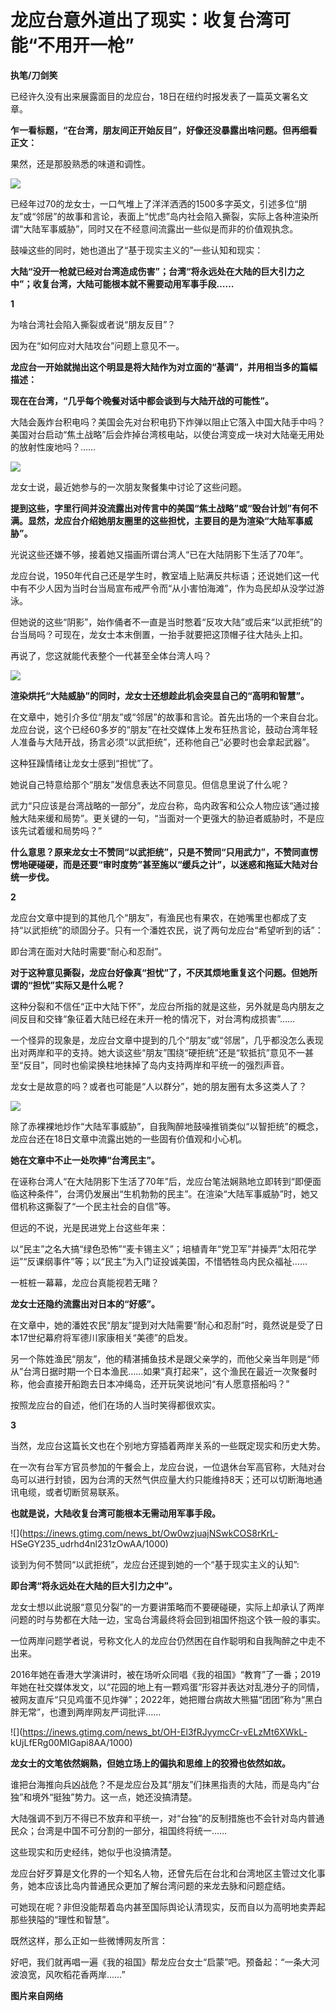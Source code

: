 # 龙应台意外道出了现实：收复台湾可能“不用开一枪”

**执笔/刀剑笑**

已经许久没有出来展露面目的龙应台，18日在纽约时报发表了一篇英文署名文章。

**乍一看标题，“在台湾，朋友间正开始反目”，好像还没暴露出啥问题。但再细看正文：**

果然，还是那股熟悉的味道和调性。

![](https://inews.gtimg.com/news_bt/OvX5FkiksyDdLNzs2ydmJuLkqX0i5YsSi0Q7F2BwdqA1MAA/1000)

已经年过70的龙女士，一口气堆上了洋洋洒洒的1500多字英文，引述多位“朋友”或“邻居”的故事和言论，表面上“忧虑”岛内社会陷入撕裂，实际上各种渲染所谓“大陆军事威胁”，同时又在不经意间流露出一些似是而非的价值观执念。

鼓噪这些的同时，她也道出了“基于现实主义的”一些认知和现实：

**大陆“没开一枪就已经对台湾造成伤害”；台湾“将永远处在大陆的巨大引力之中”；收复台湾，大陆可能根本就不需要动用军事手段……**

**1**

为啥台湾社会陷入撕裂或者说“朋友反目”？

因为在“如何应对大陆攻台”问题上意见不一。

**龙应台一开始就抛出这个明显是将大陆作为对立面的“基调”，并用相当多的篇幅描述：**

**现在在台湾，“几乎每个晚餐对话中都会谈到与大陆开战的可能性”。**

大陆会轰炸台积电吗？美国会先对台积电扔下炸弹以阻止它落入中国大陆手中吗？美国对台启动“焦土战略”后会炸掉台湾核电站，以使台湾变成一块对大陆毫无用处的放射性废地吗？……

![](https://inews.gtimg.com/news_bt/OSg0MSSE8HBwcMf7rLXBdac5wKnWsXhoJfEz3UDQ4rNwkAA/1000)

龙女士说，最近她参与的一次朋友聚餐集中讨论了这些问题。

**提到这些，字里行间并没流露出对传言中的美国“焦土战略”或“毁台计划”有何不满。显然，龙应台介绍她朋友圈里的这些担忧，主要目的是为渲染“大陆军事威胁”。**

光说这些还嫌不够，接着她又描画所谓台湾人“已在大陆阴影下生活了70年”。

龙应台说，1950年代自己还是学生时，教室墙上贴满反共标语；还说她们这一代中有不少人因为当时台当局宣布戒严令而“从小害怕海滩”，作为岛民却从没学过游泳。

但她说的这些“阴影”，始作俑者不一直是当时憋着“反攻大陆”或后来“以武拒统”的台当局吗？可现在，龙女士本末倒置，一抬手就要把这顶帽子往大陆头上扣。

再说了，您这就能代表整个一代甚至全体台湾人吗？

![](https://inews.gtimg.com/news_bt/O_qylwPAglWgn5wPXeMKJIaL32TR3rlzZa0mTp8F8mcLsAA/1000)

**渲染烘托“大陆威胁”的同时，龙女士还想趁此机会突显自己的“高明和智慧”。**

在文章中，她引介多位“朋友”或“邻居”的故事和言论。首先出场的一个来自台北。龙应台说，这个已经60多岁的“朋友”在社交媒体上发布狂热言论，鼓动台湾年轻人准备与大陆开战，扬言必须“以武拒统”，还称他自己“必要时也会拿起武器”。

这种狂躁情绪让龙女士感到“担忧”了。

她说自己特意给那个“朋友”发信息表达不同意见。但信息里说了什么呢？

武力“只应该是台湾战略的一部分”，龙应台称，岛内政客和公众人物应该“通过接触大陆来缓和局势”。更关键的一句，“当面对一个更强大的胁迫者威胁时，不是应该先试着缓和局势吗？”

**什么意思？原来龙女士不赞同“以武拒统”，只是不赞同“只用武力”，不赞同直愣愣地硬碰硬，而是还要“审时度势”甚至施以“缓兵之计”，以迷惑和拖延大陆对台统一步伐。**

**2**

龙应台文章中提到的其他几个“朋友”，有渔民也有果农，在她嘴里也都成了支持“以武拒统”的顽固分子。只有一个潘姓农民，说了两句龙应台“希望听到的话”：

即台湾在面对大陆时需要“耐心和忍耐”。

**对于这种意见撕裂，龙应台好像真“担忧”了，不厌其烦地重复这个问题。但她所谓的“担忧”实际又是什么呢？**

这种分裂和不信任“正中大陆下怀”，龙应台所指的就是这些，另外就是岛内朋友之间反目和交锋“象征着大陆已经在未开一枪的情况下，对台湾构成损害”……

一个怪异的现象是，龙应台文章中提到的几个“朋友”或“邻居”，几乎都没怎么表现出对两岸和平的支持。她大谈这些“朋友”围绕“硬拒统”还是“软抵抗”意见不一甚至“反目”，同时也偷梁换柱地抹掉了岛内支持两岸和平统一的强烈声音。

龙女士是故意的吗？或者也可能是“人以群分”，她的朋友圈有太多这类人了？

![](https://inews.gtimg.com/news_bt/OeOfNi8LL_1RA_9LqLvRXpZeMeuvng1fBsZgVYPmxD1sMAA/1000)

除了赤裸裸地炒作“大陆军事威胁”，自我陶醉地鼓噪推销类似“以智拒统”的概念，龙应台还在18日文章中流露出她的一些固有价值观和小心机。

**她在文章中不止一处吹捧“台湾民主”。**

在诬称台湾人“在大陆阴影下生活了70年”后，龙应台笔法娴熟地立即转到“即便面临这种条件”，台湾仍发展出“生机勃勃的民主”。在渲染“大陆军事威胁”时，她又借机称这撕裂了“一个民主社会的自信”等。

但远的不说，光是民进党上台这些年来：

以“民主”之名大搞“绿色恐怖”“麦卡锡主义”；培植青年“党卫军”并操弄“太阳花学运”“反课纲事件”等；以“民主”为入门证投诚美国，不惜牺牲岛内民众福祉……

一桩桩一幕幕，龙应台真能视若无睹？

**龙女士还隐约流露出对日本的“好感”。**

在文章中，她的潘姓农民“朋友”提到对大陆需要“耐心和忍耐”时，竟然说是受了日本17世纪幕府将军德川家康相关“美德”的启发。

另一个陈姓渔民“朋友”，他的精湛捕鱼技术是跟父亲学的，而他父亲当年则是“师从”台湾日据时期一个日本渔民……如果“真打起来”，这个渔民在最近一次聚餐时称，他会直接开船跑去日本冲绳岛，还开玩笑说地问“有人愿意搭船吗？”

按照龙应台的自述，他们在场的人当时笑得都很欢实。

**3**

当然，龙应台这篇长文也在个别地方穿插着两岸关系的一些既定现实和历史大势。

在一次有台军方官员参加的午餐会上，龙应台说，一位退休台军高官称，大陆对台岛可以进行封锁，因为台湾的天然气供应量大约只能维持8天；还可以切断海地通讯电缆，或者切断贸易联系。

**也就是说，大陆收复台湾可能根本无需动用军事手段。**

![](https://inews.gtimg.com/news_bt/Ow0wzjuajNSwkCOS8rKrL-
HSeGY235_udrhd4nl231zOwAA/1000)

谈到为何不赞同“以武拒统”，龙应台还提到她的一个“基于现实主义的认知”:

**即台湾“将永远处在大陆的巨大引力之中”。**

龙女士想以此说服“意见分裂”的一方要讲策略而不要硬碰硬，实际上却承认了两岸问题的时与势都在大陆一边，宝岛台湾最终将会回到祖国怀抱这个铁一般的事实。

一位两岸问题学者说，号称文化人的龙应台仍然困在自作聪明和自我陶醉之中走不出来。

2016年她在香港大学演讲时，被在场听众同唱《我的祖国》“教育”了一番；2019年她在社交媒体发文，以“花园的地上有一颗鸡蛋”形容并表达对乱港分子的同情，被网友直斥“只见鸡蛋不见炸弹”；2022年，她把赠台病故大熊猫“团团”称为“黑白胖无常”，也遭到两岸网友严词批评……

![](https://inews.gtimg.com/news_bt/OH-El3fRJyymcCr-vELzMt6XWkL-
kUjLfERg00MIGapi8AA/1000)

**龙女士的文笔依然娴熟，但她立场上的偏执和思维上的狡猾也依然如故。**

谁把台海推向兵凶战危？不是龙应台及其“朋友”们抹黑指责的大陆，而是岛内“台独”和境外“挺独”势力。这一点，她还没搞清楚。

大陆强调不到万不得已不放弃和平统一，对“台独”的反制措施也不会针对岛内普通民众；台湾是中国不可分割的一部分，祖国终将统一……

这些现实和历史经纬，她似乎也没搞清楚。

龙应台好歹算是文化界的一个知名人物，还曾先后在台北和台湾地区主管过文化事务，她本应该比岛内普通民众更加了解台湾问题的来龙去脉和问题症结。

可她现在呢？非但没能帮着岛内甚至国际舆论认清现实，反而自以为高明地卖弄起那些狭隘的“理性和智慧”。

既然这样，那么正如一些微博网友所言：

好吧，我们就再唱一遍《我的祖国》帮龙应台女士“启蒙”吧。预备起：“一条大河波浪宽，风吹稻花香两岸……”

**图片来自网络**

